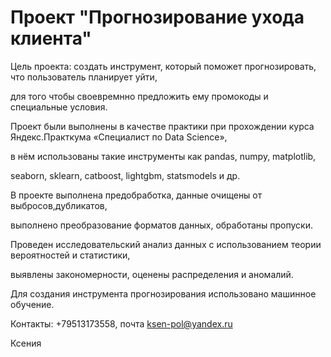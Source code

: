 # Проект "Прогнозирование ухода клиента"

Цель проекта: создать инструмент, который поможет прогнозировать, что пользователь планирует уйти, 

для того чтобы своевремнно предложить ему промокоды и специальные условия.


Проект были выполнены в качестве практики при прохождении курса Яндекс.Практкума «Специалист по Data Science», 

в нём использованы такие инструменты как pandas, numpy, matplotlib, 

seaborn, sklearn, catboost, lightgbm, statsmodels и др.

В проекте выполнена предобработка, данные очищены от выбросов,дубликатов, 

выполнено преобразование форматов данных, обработаны пропуски. 

Проведен исследовательский анализ данных с использованием теории вероятностей и статистики,

выявлены закономерности, оценены распределения и аномалий.

Для создания инструмента прогнозирования использовано машинное обучение. 

Контакты: +79513173558, почта ksen-pol@yandex.ru

Ксения

